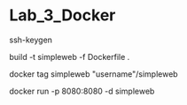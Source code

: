 # Lab_3_Docker

ssh-keygen
 
 build -t simpleweb -f Dockerfile .
 
 docker tag simpleweb "username"/simpleweb
 
 docker run -p 8080:8080 -d simpleweb
